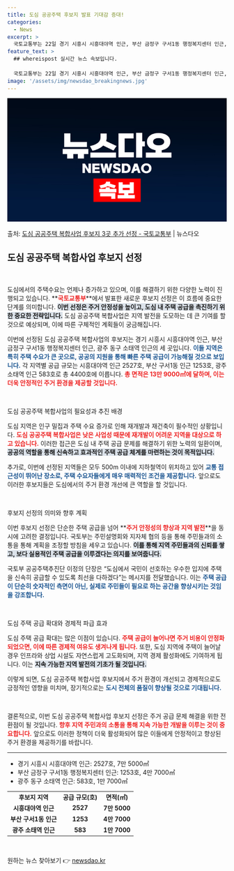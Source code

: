 ```yaml
---
title: 도심 공공주택 후보지 발표 기대감 증대!
categories:
  - News
excerpt: >
  국토교통부는 22일 경기 시흥시 시흥대야역 인근, 부산 금정구 구서1동 행정복지센터 인근, 광주 동구 소태역…
feature_text: >
  ## whereispost 실시간 뉴스 속보입니다.

  국토교통부는 22일 경기 시흥시 시흥대야역 인근, 부산 금정구 구서1동 행정복지센터 인근, 광주 동구 소태역…
image: '/assets/img/newsdao_breakingnews.jpg'
---
```


![뉴스다오 속보](/assets/img/newsdao_breakingnews.jpg)

<p>출처: <a href="https://newsdao.kr/2865" rel="dofollow">도심 공공주택 복합사업 후보지 3곳 추가 선정 - 국토교통부</a> | 뉴스다오</p>

<h2 data-ke-size="size26">도심 공공주택 복합사업 후보지 선정</h2>

<p data-ke-size="size16">&nbsp;</p>

도심에서의 주택수요는 언제나 증가하고 있으며, 이를 해결하기 위한 다양한 노력이 진행되고 있습니다. **<b><span style="color: #ee2323;">국토교통부</span></b>**에서 발표한 새로운 후보지 선정은 이 흐름에 중요한 단계를 의미합니다. **<b><span style="background-color: #21538527;">이번 선정은 주거 안정성을 높이고, 도심 내 주택 공급을 촉진하기 위한 중요한 전략입니다.</span></b>** 도심 공공주택 복합사업은 지역 발전을 도모하는 데 큰 기여를 할 것으로 예상되며, 이에 따른 구체적인 계획들이 궁금해집니다.

이번에 선정된 도심 공공주택 복합사업의 후보지는 경기 시흥시 시흥대야역 인근, 부산 금정구 구서1동 행정복지센터 인근, 광주 동구 소태역 인근의 세 곳입니다. **<b><span style="color: #1a5490;">이들 지역은 특히 주택 수요가 큰 곳으로, 공공의 지원을 통해 빠른 주택 공급이 가능해질 것으로 보입니다.</span></b>** 각 지역별 공급 규모는 시흥대야역 인근 2527호, 부산 구서1동 인근 1253호, 광주 소태역 인근 583호로 총 4400호에 이릅니다. **<b><span style="color: #ee2323;">총 면적은 13만 9000㎡에 달하며, 이는 더욱 안정적인 주거 환경을 제공할 것입니다.</span></b>** 

<p data-ke-size="size16">&nbsp;</p>

도심 공공주택 복합사업의 필요성과 추진 배경

도심 지역은 인구 밀집과 주택 수요 증가로 인해 재개발과 재건축이 필수적인 상황입니다. **<b><span style="color: #ee2323;">도심 공공주택 복합사업은 낮은 사업성 때문에 재개발이 어려운 지역을 대상으로 하고 있습니다.</span></b>** 이러한 접근은 도심 내 주택 공급 문제를 해결하기 위한 노력의 일환이며, **<b><span style="background-color: #21538527;">공공의 역할을 통해 신속하고 효과적인 주택 공급 체계를 마련하는 것이 목적입니다.</span></b>** 

추가로, 이번에 선정된 지역들은 모두 500m 이내에 지하철역이 위치하고 있어 **<b><span style="color: #1a5490;">교통 접근성이 뛰어난 장소로, 주택 수요자들에게 매우 매력적인 조건을 제공합니다.</span></b>** 앞으로도 이러한 후보지들은 도심에서의 주거 환경 개선에 큰 역할을 할 것입니다. 

<p data-ke-size="size16">&nbsp;</p>

후보지 선정의 의미와 향후 계획

이번 후보지 선정은 단순한 주택 공급을 넘어 **<b><span style="color: #ee2323;">주거 안정성의 향상과 지역 발전</span></b>**을 동시에 고려한 결정입니다. 국토부는 주민설명회와 지자체 협의 등을 통해 주민들과의 소통을 통해 계획을 조정할 방침을 세우고 있습니다. **<b><span style="background-color: #21538527;">이를 통해 지역 주민들과의 신뢰를 쌓고, 보다 실용적인 주택 공급을 이루겠다는 의지를 보여줍니다.</span></b>**

국토부 공공주택추진단 이정의 단장은 “도심에서 국민이 선호하는 우수한 입지에 주택을 신속히 공급할 수 있도록 최선을 다하겠다”는 메시지를 전달했습니다. 이는 **<b><span style="color: #1a5490;">주택 공급이 단순히 숫자적인 측면이 아닌, 실제로 주민들이 필요로 하는 공간을 향상시키는 것임을 강조합니다.</span></b>**

<p data-ke-size="size16">&nbsp;</p>

도심 주택 공급 확대와 경제적 파급 효과

도심 주택 공급 확대는 많은 이점이 있습니다. **<b><span style="color: #ee2323;">주택 공급이 늘어나면 주거 비용이 안정화 되었으면, 이에 따른 경제적 여유도 생겨나게 됩니다.</span></b>** 또한, 도심 지역에 주택이 늘어날 경우 인프라와 상업 시설도 자연스럽게 고도화되며, 지역 경제 활성화에도 기여하게 됩니다. 이는 **<b><span style="background-color: #21538527;">지속 가능한 지역 발전의 기초가 될 것입니다.</span></b>**

이렇게 되면, 도심 공공주택 복합사업 후보지에서 주거 환경이 개선되고 경제적으로도 긍정적인 영향을 미치며, 장기적으로는 **<b><span style="color: #1a5490;">도시 전체의 품질이 향상될 것으로 기대됩니다.</span></b>** 

<p data-ke-size="size16">&nbsp;</p>

결론적으로, 이번 도심 공공주택 복합사업 후보지 선정은 주거 공급 문제 해결을 위한 전환점이 될 것입니다. **<b><span style="color: #ee2323;">향후 지역 주민과의 소통을 통해 지속 가능한 개발을 이루는 것이 중요합니다.</span></b>** 앞으로도 이러한 정책이 더욱 활성화되어 많은 이들에게 안정적이고 향상된 주거 환경을 제공하기를 바랍니다.

<hr>

<ul>
<li>경기 시흥시 시흥대야역 인근: 2527호, 7만 5000㎡</li>
<li>부산 금정구 구서1동 행정복지센터 인근: 1253호, 4만 7000㎡</li>
<li>광주 동구 소태역 인근: 583호, 1만 7000㎡</li>
</ul>

<table style="width: 100%;">
<tr>
<td style="text-align: center; height: 17px;"><b>후보지 지역</b></td>
<td style="text-align: center; height: 17px;"><b>공급 규모(호)</b></td>
<td style="text-align: center; height: 17px;"><b>면적(㎡)</b></td>
</tr>
<tr>
<td style="text-align: center; height: 17px;"><b>시흥대야역 인근</b></td>
<td style="text-align: center; height: 17px;"><b>2527</b></td>
<td style="text-align: center; height: 17px;"><b>7만 5000</b></td>
</tr>
<tr>
<td style="text-align: center; height: 17px;"><b>부산 구서1동 인근</b></td>
<td style="text-align: center; height: 17px;"><b>1253</b></td>
<td style="text-align: center; height: 17px;"><b>4만 7000</b></td>
</tr>
<tr>
<td style="text-align: center; height: 17px;"><b>광주 소태역 인근</b></td>
<td style="text-align: center; height: 17px;"><b>583</b></td>
<td style="text-align: center; height: 17px;"><b>1만 7000</b></td>
</tr>
</table> 

<p data-ke-size="size16">&nbsp;</p> 

원하는 뉴스 찾아보기 👉 <a href="https://newsdao.kr" rel="dofollow">newsdao.kr</a>


